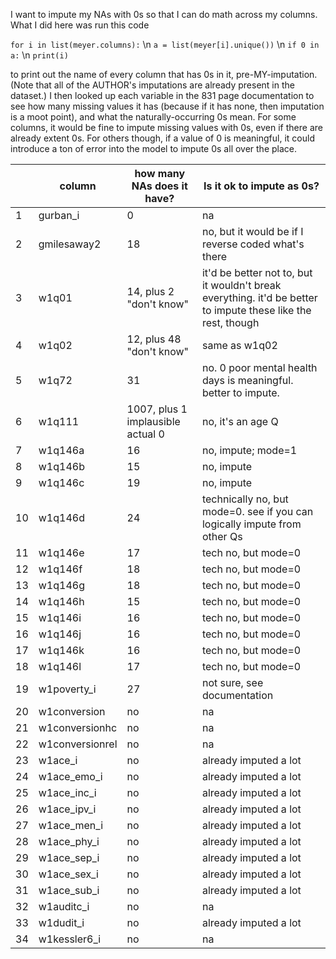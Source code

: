I want to impute my NAs with 0s so that I can do math across my columns. What I did here was run this code

`for i in list(meyer.columns):` \n `a = list(meyer[i].unique())` \n `if 0 in a:` \n `print(i)`

to print out the name of every column that has 0s in it, pre-MY-imputation. (Note that all of the AUTHOR's imputations are already present in the dataset.) I then looked up each variable in the 831 page documentation to see how many missing values it has (because if it has none, then imputation is a moot point), and what the naturally-occurring 0s mean. For some columns, it would be fine to impute missing values with 0s, even if there are already extent 0s. For others though, if a value of 0 is meaningful, it could introduce a ton of error into the model to impute 0s all over the place.

|     | column          | how many NAs does it have?        | Is it ok to impute as 0s?                                                                                     |
|--------------|--------------|----------------------|----------------------|
| 1   | gurban_i        | 0                                 | na                                                                                                            |
| 2   | gmilesaway2     | 18                                | no, but it would be if I reverse coded what's there                                                           |
| 3   | w1q01           | 14, plus 2 "don't know"           | it'd be better not to, but it wouldn't break everything. it'd be better to impute these like the rest, though |
| 4   | w1q02           | 12, plus 48 "don't know"          | same as w1q02                                                                                                 |
| 5   | w1q72           | 31                                | no. 0 poor mental health days is meaningful. better to impute.                                                |
| 6   | w1q111          | 1007, plus 1 implausible actual 0 | no, it's an age Q                                                                                             |
| 7   | w1q146a         | 16                                | no, impute; mode=1                                                                                            |
| 8   | w1q146b         | 15                                | no, impute                                                                                                    |
| 9   | w1q146c         | 19                                | no, impute                                                                                                    |
| 10  | w1q146d         | 24                                | technically no, but mode=0. see if you can logically impute from other Qs                                     |
| 11  | w1q146e         | 17                                | tech no, but mode=0                                                                                           |
| 12  | w1q146f         | 18                                | tech no, but mode=0                                                                                           |
| 13  | w1q146g         | 18                                | tech no, but mode=0                                                                                           |
| 14  | w1q146h         | 15                                | tech no, but mode=0                                                                                           |
| 15  | w1q146i         | 16                                | tech no, but mode=0                                                                                           |
| 16  | w1q146j         | 16                                | tech no, but mode=0                                                                                           |
| 17  | w1q146k         | 16                                | tech no, but mode=0                                                                                           |
| 18  | w1q146l         | 17                                | tech no, but mode=0                                                                                           |
| 19  | w1poverty_i     | 27                                | not sure, see documentation                                                                                   |
| 20  | w1conversion    | no                                | na                                                                                                            |
| 21  | w1conversionhc  | no                                | na                                                                                                            |
| 22  | w1conversionrel | no                                | na                                                                                                            |
| 23  | w1ace_i         | no                                | already imputed a lot                                                                                         |
| 24  | w1ace_emo_i     | no                                | already imputed a lot                                                                                         |
| 25  | w1ace_inc_i     | no                                | already imputed a lot                                                                                         |
| 26  | w1ace_ipv_i     | no                                | already imputed a lot                                                                                         |
| 27  | w1ace_men_i     | no                                | already imputed a lot                                                                                         |
| 28  | w1ace_phy_i     | no                                | already imputed a lot                                                                                         |
| 29  | w1ace_sep_i     | no                                | already imputed a lot                                                                                         |
| 30  | w1ace_sex_i     | no                                | already imputed a lot                                                                                         |
| 31  | w1ace_sub_i     | no                                | already imputed a lot                                                                                         |
| 32  | w1auditc_i      | no                                | na                                                                                                            |
| 33  | w1dudit_i       | no                                | already imputed a lot                                                                                         |
| 34  | w1kessler6_i    | no                                | na                                                                                                            |
